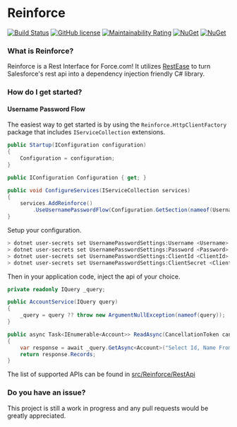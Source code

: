 Reinforce
==================================
[![Build Status](https://dev.azure.com/deesejohn/Reinforce/_apis/build/status/deesejohn.Reinforce?branchName=master)](https://dev.azure.com/deesejohn/Reinforce/_build/latest?definitionId=1&branchName=master)
[![GitHub license](https://img.shields.io/github/license/deesejohn/Reinforce)](https://github.com/deesejohn/Reinforce/blob/master/LICENSE)
[![Maintainability Rating](https://sonarcloud.io/api/project_badges/measure?project=deesejohn_Reinforce&metric=sqale_rating)](https://sonarcloud.io/dashboard?id=deesejohn_Reinforce)
[![NuGet](https://img.shields.io/nuget/v/Reinforce.svg?label=Reinforce&logo=nuget)](https://www.nuget.org/packages/Reinforce/)
[![NuGet](https://img.shields.io/nuget/v/Reinforce.HttpClientFactory.svg?label=Reinforce.HttpClientFactory&logo=nuget)](https://www.nuget.org/packages/Reinforce.HttpClientFactory/)

### What is Reinforce?

Reinforce is a Rest Interface for Force.com! It utilizes [RestEase](https://github.com/canton7/RestEase) to turn Salesforce's rest api into a dependency injection friendly C# library.

### How do I get started?
#### Username Password Flow
The easiest way to get started is by using the `Reinforce.HttpClientFactory` package that includes `IServiceCollection` extensions.

```csharp
public Startup(IConfiguration configuration)
{
    Configuration = configuration;
}

public IConfiguration Configuration { get; }

public void ConfigureServices(IServiceCollection services)
{
    services.AddReinforce()
        .UseUsernamePasswordFlow(Configuration.GetSection(nameof(UsernamePasswordSettings)));
}
```

Setup your configuration.

```sh
> dotnet user-secrets set UsernamePasswordSettings:Username <Username>
> dotnet user-secrets set UsernamePasswordSettings:Password <Password>
> dotnet user-secrets set UsernamePasswordSettings:ClientId <ClientId>
> dotnet user-secrets set UsernamePasswordSettings:ClientSecret <ClientSecret>
```

Then in your application code, inject the api of your choice.

```csharp
private readonly IQuery _query;

public AccountService(IQuery query)
{
    _query = query ?? throw new ArgumentNullException(nameof(query));
}

public async Task<IEnumerable<Account>> ReadAsync(CancellationToken cancellationToken)
{
    var response = await _query.GetAsync<Account>("Select Id, Name From Account", cancellationToken);
    return response.Records;
}
```

The list of supported APIs can be found in [src/Reinforce/RestApi](https://github.com/deesejohn/Reinforce/tree/master/src/Reinforce/RestApi)

### Do you have an issue?
This project is still a work in progress and any pull requests would be greatly appreciated.
